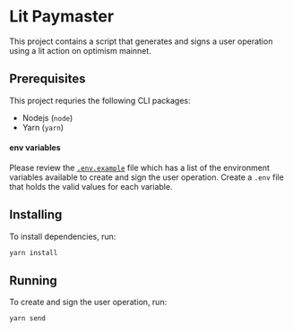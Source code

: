 # Lit Paymaster

This project contains a script that generates and signs a user operation using a lit action on optimism mainnet.

## Prerequisites
This project requries the following CLI packages:
- Nodejs (`node`)
- Yarn (`yarn`)

#### env variables
Please review the [`.env.example`](./.env.example) file which has a list of the environment variables available to create and sign the user operation. Create a `.env` file that holds the valid values for each variable.

## Installing
To install dependencies, run:
``` sh
yarn install
```

## Running
To create and sign the user operation, run:
``` sh
yarn send
```
